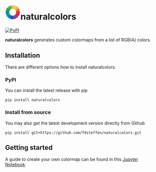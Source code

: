 # <img src="https://raw.githubusercontent.com/fdsteffen/naturalcolors/master/docs/images/icon.png" width="50">naturalcolors
[![PyPI](https://img.shields.io/pypi/v/naturalcolors)](https://pypi.org/project/naturalcolors/)

**naturalcolors** generates custom colormaps from a list of RGB(A) colors.

## Installation
There are different options how to install naturalcolors. 

### PyPI
You can install the latest release with pip
```
pip install naturalcolors
```

### Install from source
You may also get the latest development version directly from Github
```
pip install git+https://github.com/fdsteffen/naturalcolors.git
```

## Getting started
A guide to create your own colormap can be found in this [Jupyter Notebook](https://github.com/fdsteffen/naturalcolors/blob/master/docs/naturalcolors_tutorial.ipynb).
